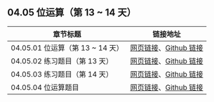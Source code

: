 ## 04.05 位运算（第 13 ~ 14 天）

| 章节标题                               | 链接地址                                                     |
| -------------------------------------- | ------------------------------------------------------------ |
| 04.05.01 位运算（第 13 ~ 14 天） | [网页链接](https://datawhalechina.github.io/leetcode-notes/#/ch04/04.05/04.05.01-Bit-Operation)、[Github 链接](https://github.com/datawhalechina/leetcode-notes/blob/main/docs/ch04/04.05/04.05.01-Bit-Operation.md) |
| 04.05.02 练习题目（第 13 天） | [网页链接](https://datawhalechina.github.io/leetcode-notes/#/ch04/04.05/04.05.02-Exercises)、[Github 链接](https://github.com/datawhalechina/leetcode-notes/blob/main/docs/ch04/04.05/04.05.02-Exercises.md) |
| 04.05.03 练习题目（第 14 天） | [网页链接](https://datawhalechina.github.io/leetcode-notes/#/ch04/04.05/04.05.03-Exercises)、[Github 链接](https://github.com/datawhalechina/leetcode-notes/blob/main/docs/ch04/04.05/04.05.03-Exercises.md) |
| 04.05.04 位运算题目 | [网页链接](https://datawhalechina.github.io/leetcode-notes/#/ch04/04.05/04.05.04-Bit-Operation-List)、[Github 链接](https://github.com/datawhalechina/leetcode-notes/blob/main/docs/ch04/04.05/04.05.04-Bit-Operation-List.md) |
